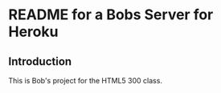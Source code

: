 # README for a Bobs Server for Heroku

## Introduction

This is Bob's project for the HTML5 300 class.

